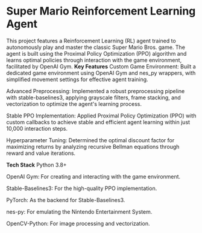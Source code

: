 # Super Mario Reinforcement Learning Agent 
This project features a Reinforcement Learning (RL) agent trained to autonomously play and master the classic Super Mario Bros. game. The agent is built using the Proximal Policy Optimization (PPO) algorithm and learns optimal policies through interaction with the game environment, facilitated by OpenAI Gym.
**Key Features**
Custom Game Environment: Built a dedicated game environment using OpenAI Gym and nes_py wrappers, with simplified movement settings for effective agent training.

Advanced Preprocessing: Implemented a robust preprocessing pipeline with stable-baselines3, applying grayscale filters, frame stacking, and vectorization to optimize the agent's learning process.

Stable PPO Implementation: Applied Proximal Policy Optimization (PPO) with custom callbacks to achieve stable and efficient agent learning within just 10,000 interaction steps.

Hyperparameter Tuning: Determined the optimal discount factor for maximizing returns by analyzing recursive Bellman equations through reward and value iterations.

**Tech Stack**
Python 3.8+

OpenAI Gym: For creating and interacting with the game environment.

Stable-Baselines3: For the high-quality PPO implementation.

PyTorch: As the backend for Stable-Baselines3.

nes-py: For emulating the Nintendo Entertainment System.

OpenCV-Python: For image processing and vectorization.
